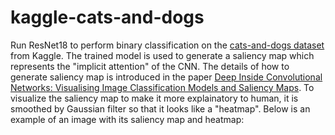 # kaggle-cats-and-dogs
Run ResNet18 to perform binary classification on the [cats-and-dogs dataset](https://www.kaggle.com/tongpython/cat-and-dog) from Kaggle. The trained model is used to generate a saliency map which represents the "implicit attention" of the CNN. The details of how to generate saliency map is introduced in the paper [Deep Inside Convolutional Networks: Visualising Image Classification Models and Saliency Maps](https://arxiv.org/abs/1312.6034). To visualize the saliency map to make it more explainatory to human, it is smoothed by Gaussian filter so that it looks like a "heatmap". Below is an example of an image with its saliency map and heatmap:


